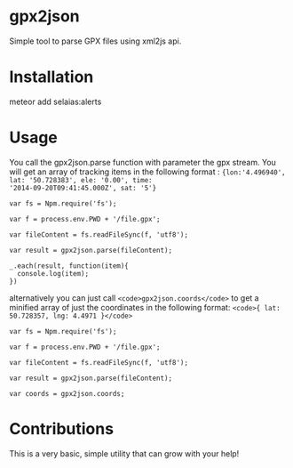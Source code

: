 # gpx2json

Simple tool to parse GPX files using xml2js api.


# Installation

meteor add selaias:alerts


# Usage

You call the gpx2json.parse function with parameter the gpx stream. You will get an array of tracking items in the following format : <code>{lon:'4.496940', lat: '50.728383', ele: '0.00', time: '2014-09-20T09:41:45.000Z', sat: '5'}</code>

```
var fs = Npm.require('fs');

var f = process.env.PWD + '/file.gpx';

var fileContent = fs.readFileSync(f, 'utf8');

var result = gpx2json.parse(fileContent);

_.each(result, function(item){
  console.log(item);
})

```

alternatively you can just call `<code>gpx2json.coords</code>` to get a minified array of just the coordinates in the following format:  `<code>{ lat: 50.728357, lng: 4.4971 }</code>`


```
var fs = Npm.require('fs');

var f = process.env.PWD + '/file.gpx';

var fileContent = fs.readFileSync(f, 'utf8');

var result = gpx2json.parse(fileContent);

var coords = gpx2json.coords;

```

# Contributions

This is a very basic, simple utility that can grow with your help!
